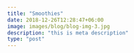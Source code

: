 ```yaml
---
title: "Smoothies"
date: 2018-12-26T12:28:47+06:00
image: images/blog/blog-img-3.jpg
description: "this is meta description"
type: "post"
---
```


